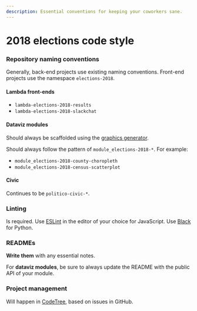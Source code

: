 ```yaml
---
description: Essential conventions for keeping your coworkers sane.
---
```


# 2018 elections code style

### Repository naming conventions

Generally, back-end projects use existing naming conventions. Front-end projects use the namespace `elections-2018`.

#### Lambda front-ends

* `lambda-elections-2018-results`
* `lambda-elections-2018-slackchat`

#### Dataviz modules

Should always be scaffolded using the [graphics generator](https://github.com/The-Politico/generator-politico-graphics).

Should always follow the pattern of `module_elections-2018-*`. For example:

* `module_elections-2018-county-choropleth`
* `module_elections-2018-census-scatterplot`

#### Civic

Continues to be `politico-civic-*`.

### Linting

Is required. Use [ESLint](https://eslint.org/) in the editor of your choice for JavaScript. Use [Black](https://black.readthedocs.io/en/stable/) for Python.

### READMEs

**Write them** with any essential notes.

For **dataviz modules**, be sure to always update the README with the public API of your module.

### Project management

Will happen in [CodeTree](https://codetree.com/projects/jwX2/), based on issues in GitHub.

